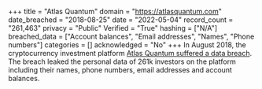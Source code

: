 +++
title = "Atlas Quantum"
domain = "https://atlasquantum.com"
date_breached = "2018-08-25"
date = "2022-05-04"
record_count = "261,463"
privacy = "Public"
Verified = "True"
hashing = ["N/A"]
breached_data = ["Account balances", "Email addresses", "Names", "Phone numbers"]
categories = []
acknowledged = "No"
+++
In August 2018, the cryptocurrency investment platform <a href="https://www.facebook.com/notes/atlas-quantum/comunicado-importante/2196456297259749/" target="_blank" rel="noopener">Atlas Quantum suffered a data breach</a>. The breach leaked the personal data of 261k investors on the platform including their names, phone numbers, email addresses and account balances.
